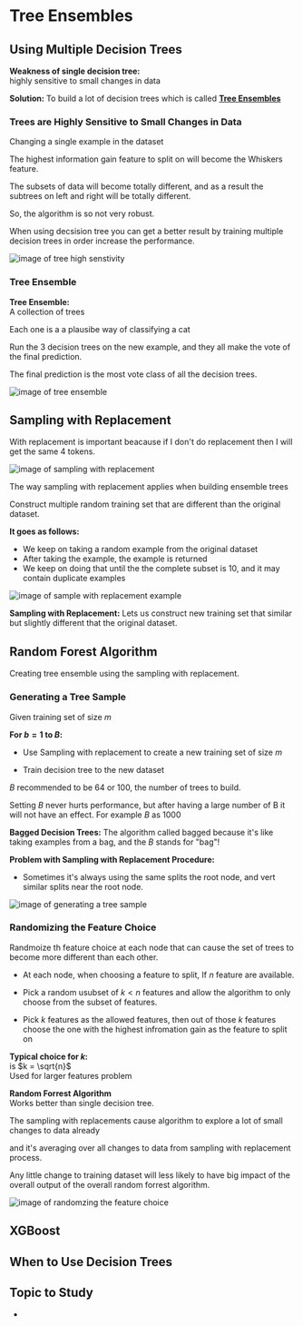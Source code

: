 # Tree Ensembles


## Using Multiple Decision Trees


**Weakness of single decision tree:**  
highly sensitive to small changes in data

**Solution:**
To build a lot of decision trees which is called **<u>Tree Ensembles</u>**


### Trees are Highly Sensitive to Small Changes in Data

Changing a single example in the dataset

The highest information gain feature to split on will become the Whiskers feature.

The subsets of data will become totally different, and as a result the subtrees on left and right will be totally different.

So, the algorithm is so not very robust.

When using decsision tree you can get a better result by training multiple decision trees in order increase the performance.

![image of tree high senstivity](images/Trees-Sensitivity.png)


### Tree Ensemble

**Tree Ensemble:**  
A collection of trees

Each one is a a plausibe way of classifying a cat

Run the 3 decision trees on the new example, and they all make the vote of the final prediction.

The final prediction is the most vote class of all the decision trees.

![image of tree ensemble](images/Tree-Ensemble.png)


## Sampling with Replacement

With replacement is important beacause if I don't do replacement then I will get the same 4 tokens.

![image of sampling with replacement](images/Sampling-With-Replacement.png)

The way sampling with replacement applies when building ensemble trees

Construct multiple random training set that are different than the original dataset.

**It goes as follows:**

- We keep on taking a random example from the original dataset
- After taking the example, the example is returned
- We keep on doing that until the the complete subset is 10, and it may contain duplicate examples

![image of sample with replacement example](images/Sampling-With-Replacement-Example.png)


**Sampling with Replacement:**
Lets us construct new training set that similar but slightly different that the original dataset.


## Random Forest Algorithm

Creating tree ensemble using the sampling with replacement.

### Generating a Tree Sample

Given training set of size $m$


**For $b = 1$ to $B$:**

- Use Sampling with replacement to create a new training set of size $m$

- Train decision tree to the new dataset


$B$ recommended to be 64 or 100, the number of trees to build.

Setting $B$ never hurts performance, but after having a large number of B it will not have an effect. For example $B$ as 1000


**Bagged Decision Trees:**
The algorithm called bagged because it's like taking examples from a bag, and the $B$ stands for "bag"!


**Problem with Sampling with Replacement Procedure:**

- Sometimes it's always using the same splits the root node, and vert similar splits near the root node.


![image of generating a tree sample](images/Generating-A-Tree-Sample.png)


### Randomizing the Feature Choice

Randmoize th feature choice at each node that can cause the set of trees to become more different than each other.

- At each node, when choosing a feature to split, If $n$ feature are available.  

- Pick a random usubset of $k < n$ features and allow the algorithm to only choose from the subset of features.

- Pick $k$ features as the allowed features, then out of those $k$ features choose the one with the highest infromation gain as the feature to split on


**Typical choice for $k$:**  
is $k = \sqrt{n}$  
Used for larger features problem

**Random Forrest Algorithm**  
Works better than single decision tree.

The sampling with replacements cause algorithm to explore a lot of small changes to data already

and it's averaging over all changes to data from sampling with replacement process.

Any little change to training dataset will less likely to have big impact of the overall output of the overall random forrest algorithm.

![image of randomzing the feature choice](images/Randomizing-The-Feature-Choice.png)


## XGBoost




## When to Use Decision Trees





## Topic to Study

-
